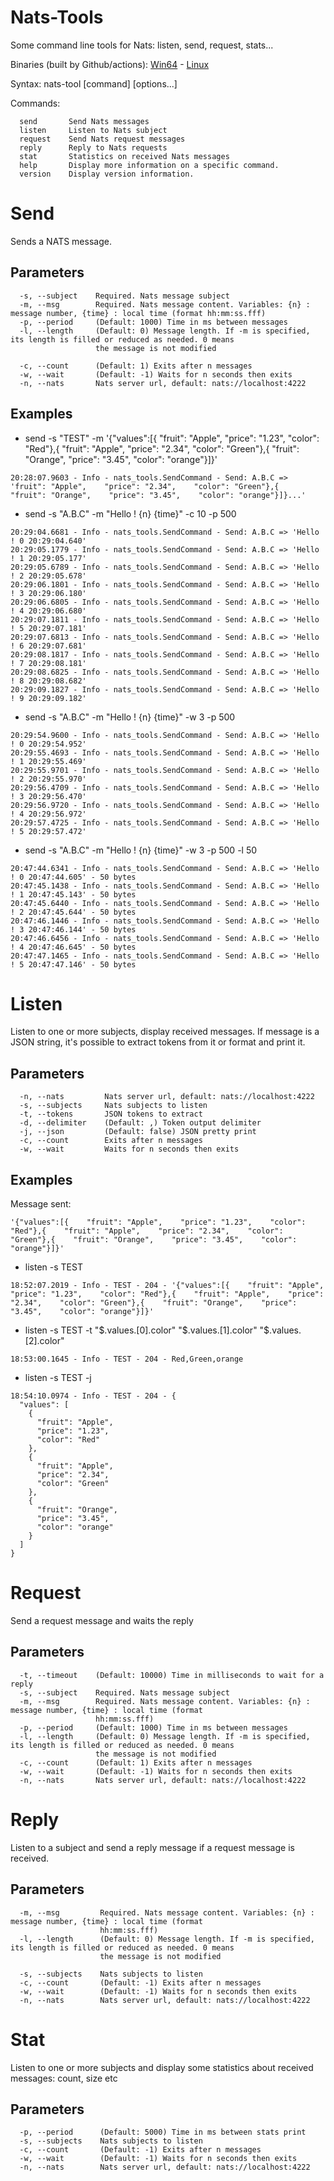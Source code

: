 # Nats-Tools
Some command line tools for Nats: listen, send, request, stats...

Binaries (built by Github/actions): [Win64](https://github.com/fremag/Nats-Tools/suites/794769485/artifacts/8511992) - [Linux](
https://github.com/fremag/Nats-Tools/suites/794769485/artifacts/8511991)

Syntax: nats-tool [command] [options...]

Commands:
````
  send       Send Nats messages
  listen     Listen to Nats subject
  request    Send Nats request messages
  reply      Reply to Nats requests
  stat       Statistics on received Nats messages
  help       Display more information on a specific command.
  version    Display version information.
 ````

# Send
Sends a NATS message.

## Parameters
````
  -s, --subject    Required. Nats message subject
  -m, --msg        Required. Nats message content. Variables: {n} : message number, {time} : local time (format hh:mm:ss.fff)
  -p, --period     (Default: 1000) Time in ms between messages
  -l, --length     (Default: 0) Message length. If -m is specified, its length is filled or reduced as needed. 0 means
                   the message is not modified

  -c, --count      (Default: 1) Exits after n messages
  -w, --wait       (Default: -1) Waits for n seconds then exits
  -n, --nats       Nats server url, default: nats://localhost:4222
  ````

## Examples
* send -s "TEST" -m '{"values":[{    "fruit": "Apple",    "price": "1.23",    "color": "Red"},{    "fruit": "Apple",    "price": "2.34",    "color": "Green"},{    "fruit": "Orange",    "price": "3.45",    "color": "orange"}]}'
````
20:28:07.9603 - Info - nats_tools.SendCommand - Send: A.B.C => 'fruit": "Apple",    "price": "2.34",    "color": "Green"},{    "fruit": "Orange",    "price": "3.45",    "color": "orange"}]}...'
````            

* send -s "A.B.C" -m "Hello ! {n} {time}" -c 10 -p 500
````
20:29:04.6681 - Info - nats_tools.SendCommand - Send: A.B.C => 'Hello ! 0 20:29:04.640'
20:29:05.1779 - Info - nats_tools.SendCommand - Send: A.B.C => 'Hello ! 1 20:29:05.177'
20:29:05.6789 - Info - nats_tools.SendCommand - Send: A.B.C => 'Hello ! 2 20:29:05.678'
20:29:06.1801 - Info - nats_tools.SendCommand - Send: A.B.C => 'Hello ! 3 20:29:06.180'
20:29:06.6805 - Info - nats_tools.SendCommand - Send: A.B.C => 'Hello ! 4 20:29:06.680'
20:29:07.1811 - Info - nats_tools.SendCommand - Send: A.B.C => 'Hello ! 5 20:29:07.181'
20:29:07.6813 - Info - nats_tools.SendCommand - Send: A.B.C => 'Hello ! 6 20:29:07.681'
20:29:08.1817 - Info - nats_tools.SendCommand - Send: A.B.C => 'Hello ! 7 20:29:08.181'
20:29:08.6825 - Info - nats_tools.SendCommand - Send: A.B.C => 'Hello ! 8 20:29:08.682'
20:29:09.1827 - Info - nats_tools.SendCommand - Send: A.B.C => 'Hello ! 9 20:29:09.182'
````            
                
* send -s "A.B.C" -m "Hello ! {n} {time}" -w 3 -p 500
````
20:29:54.9600 - Info - nats_tools.SendCommand - Send: A.B.C => 'Hello ! 0 20:29:54.952'
20:29:55.4693 - Info - nats_tools.SendCommand - Send: A.B.C => 'Hello ! 1 20:29:55.469'
20:29:55.9701 - Info - nats_tools.SendCommand - Send: A.B.C => 'Hello ! 2 20:29:55.970'
20:29:56.4709 - Info - nats_tools.SendCommand - Send: A.B.C => 'Hello ! 3 20:29:56.470'
20:29:56.9720 - Info - nats_tools.SendCommand - Send: A.B.C => 'Hello ! 4 20:29:56.972'
20:29:57.4725 - Info - nats_tools.SendCommand - Send: A.B.C => 'Hello ! 5 20:29:57.472'
````            

* send -s "A.B.C" -m "Hello ! {n} {time}" -w 3 -p 500 -l 50
````
20:47:44.6341 - Info - nats_tools.SendCommand - Send: A.B.C => 'Hello ! 0 20:47:44.605' - 50 bytes
20:47:45.1438 - Info - nats_tools.SendCommand - Send: A.B.C => 'Hello ! 1 20:47:45.143' - 50 bytes
20:47:45.6440 - Info - nats_tools.SendCommand - Send: A.B.C => 'Hello ! 2 20:47:45.644' - 50 bytes
20:47:46.1446 - Info - nats_tools.SendCommand - Send: A.B.C => 'Hello ! 3 20:47:46.144' - 50 bytes
20:47:46.6456 - Info - nats_tools.SendCommand - Send: A.B.C => 'Hello ! 4 20:47:46.645' - 50 bytes
20:47:47.1465 - Info - nats_tools.SendCommand - Send: A.B.C => 'Hello ! 5 20:47:47.146' - 50 bytes
````

# Listen
Listen to one or more subjects, display received messages. 
If message is a JSON string, it's possible to extract tokens from it or format and print it.

## Parameters
````
  -n, --nats         Nats server url, default: nats://localhost:4222
  -s, --subjects     Nats subjects to listen
  -t, --tokens       JSON tokens to extract
  -d, --delimiter    (Default: ,) Token output delimiter
  -j, --json         (Default: false) JSON pretty print
  -c, --count        Exits after n messages
  -w, --wait         Waits for n seconds then exits
````  

## Examples

Message sent: 
````
'{"values":[{    "fruit": "Apple",    "price": "1.23",    "color": "Red"},{    "fruit": "Apple",    "price": "2.34",    "color": "Green"},{    "fruit": "Orange",    "price": "3.45",    "color": "orange"}]}'
````

* listen -s TEST
````
18:52:07.2019 - Info - TEST - 204 - '{"values":[{    "fruit": "Apple",    "price": "1.23",    "color": "Red"},{    "fruit": "Apple",    "price": "2.34",    "color": "Green"},{    "fruit": "Orange",    "price": "3.45",    "color": "orange"}]}'
````

* listen -s TEST -t "$.values.[0].color"  "$.values.[1].color" "$.values.[2].color"
````
18:53:00.1645 - Info - TEST - 204 - Red,Green,orange
````

* listen -s TEST -j

````
18:54:10.0974 - Info - TEST - 204 - {
  "values": [
    {
      "fruit": "Apple",
      "price": "1.23",
      "color": "Red"
    },
    {
      "fruit": "Apple",
      "price": "2.34",
      "color": "Green"
    },
    {
      "fruit": "Orange",
      "price": "3.45",
      "color": "orange"
    }
  ]
}
````
# Request
Send a request message and waits the reply
## Parameters
````
  -t, --timeout    (Default: 10000) Time in milliseconds to wait for a reply
  -s, --subject    Required. Nats message subject
  -m, --msg        Required. Nats message content. Variables: {n} : message number, {time} : local time (format
                   hh:mm:ss.fff)
  -p, --period     (Default: 1000) Time in ms between messages
  -l, --length     (Default: 0) Message length. If -m is specified, its length is filled or reduced as needed. 0 means
                   the message is not modified
  -c, --count      (Default: 1) Exits after n messages
  -w, --wait       (Default: -1) Waits for n seconds then exits
  -n, --nats       Nats server url, default: nats://localhost:4222

````

# Reply
Listen to a subject and send a reply message if a request message is received.  

## Parameters
````
  -m, --msg         Required. Nats message content. Variables: {n} : message number, {time} : local time (format
                    hh:mm:ss.fff)
  -l, --length      (Default: 0) Message length. If -m is specified, its length is filled or reduced as needed. 0 means
                    the message is not modified

  -s, --subjects    Nats subjects to listen
  -c, --count       (Default: -1) Exits after n messages
  -w, --wait        (Default: -1) Waits for n seconds then exits
  -n, --nats        Nats server url, default: nats://localhost:4222
````
 
# Stat
Listen to one or more subjects and display some statistics about received messages: count, size etc

## Parameters
````
  -p, --period      (Default: 5000) Time in ms between stats print
  -s, --subjects    Nats subjects to listen
  -c, --count       (Default: -1) Exits after n messages
  -w, --wait        (Default: -1) Waits for n seconds then exits
  -n, --nats        Nats server url, default: nats://localhost:4222
````
